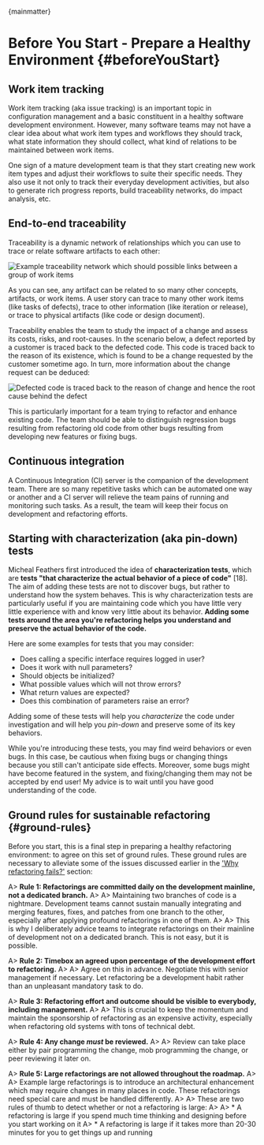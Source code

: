 
{mainmatter}

# Before You Start - Prepare a Healthy Environment {#beforeYouStart}

## Work item tracking

Work item tracking (aka issue tracking) is an important topic in configuration management and a basic constituent in a healthy software development environment. However, many software teams may not have a clear idea about what work item types and workflows they should track, what state information they should collect, what kind of relations to be maintained between work items.

One sign of a mature development team is that they start creating new work item types and adjust their workflows to suite their specific needs. They also use it not only to track their everyday development activities, but also to generate rich progress reports, build traceability networks, do impact analysis, etc.

## End-to-end traceability

Traceability is a dynamic network of relationships which you can use to trace or relate software artifacts to each other:

![Example traceability network which should possible links between a group of work items](\images\traceability.png)

As you can see, any artifact can be related to so many other concepts, artifacts, or work items. A user story can trace to many other work items (like tasks of defects), trace to other information (like iteration or release), or trace to physical artifacts (like code or design document).

Traceability enables the team to study the impact of a change and assess its costs, risks, and root-causes. In the scenario below, a defect reported by a customer is traced back to the defected code. This code is traced back to the reason of its existence, which is found to be a change requested by the customer sometime ago. In turn, more information about the change request can be deduced:

![Defected code is traced back to the reason of change and hence the root cause behind the defect](\images\root-cause-analysis.png)

This is particularly important for a team trying to refactor and enhance existing code. The team should be able to distinguish regression bugs resulting from refactoring old code from other bugs resulting from developing new features or fixing bugs.

## Continuous integration

A Continuous Integration (CI) server is the companion of the development team. There are so many repetitive tasks which can be automated one way or another and a CI server will relieve the team pains of running and monitoring such tasks. As a result, the team will keep their focus on development and refactoring efforts.

## Starting with characterization (aka pin-down) tests

Micheal Feathers first introduced the idea of **characterization tests**, which are **tests "that characterize the actual behavior of a piece of code"** [18]. The aim of adding these tests are not to discover bugs, but rather to understand how the system behaves. This is why characterization tests are particularly useful if you are maintaining code which you have little very little experience with and know very little about its behavior. **Adding some tests around the area you're refactoring helps you understand and preserve the actual behavior of the code.**

Here are some examples for tests that you may consider:

* Does calling a specific interface requires logged in user?
* Does it work with null parameters?
* Should objects be initialized?
* What possible values which will not throw errors?
* What return values are expected?
* Does this combination of parameters raise an error?

Adding some of these tests will help you *characterize* the code under investigation and will help you *pin-down* and preserve some of its key behaviors.

While you're introducing these tests, you may find weird behaviors or even bugs. In this case, be cautious when fixing bugs or changing things because you still can't anticipate side effects. Moreover, some bugs might have become featured in the system, and fixing/changing them may not be accepted by end user! My advice is to wait until you have good understanding of the code.

## Ground rules for sustainable refactoring {#ground-rules}

Before you start, this is a final step in preparing a healthy refactoring environment: to agree on this set of ground rules. These ground rules are necessary to alleviate some of the issues discussed earlier in the ['Why refactoring fails?'](#whyrefactoringfails) section:


A> **Rule 1: Refactorings are committed daily on the development mainline, not a dedicated branch.**
A>
A> Maintaining two branches of code is a nightmare. Development teams cannot sustain manually integrating and merging features, fixes, and patches from one branch to the other, especially after applying profound refactorings in one of them.
A>
A> This is why I deliberately advice teams to integrate refactorings on their mainline of development not on a dedicated branch. This is not easy, but it is possible.

A> **Rule 2: Timebox an agreed upon percentage of the development effort to refactoring.**
A>
A> Agree on this in advance. Negotiate this with senior management if necessary. Let refactoring be a development habit rather than an unpleasant mandatory task to do.

A> **Rule 3: Refactoring effort and outcome should be visible to everybody, including management.**
A>
A> This is crucial to keep the momentum and maintain the sponsorship of refactoring as an expensive activity, especially when refactoring old systems with tons of technical debt.

A> **Rule 4: Any change *must* be reviewed.**
A>
A> Review can take place either by pair programming the change, mob programming the change, or peer reviewing it later on.

A> **Rule 5: Large refactorings are not allowed throughout the roadmap.**
A>
A> Example large refactorings is to introduce an architectural enhancement which may require changes in many places in code. These refactorings need special care and must be handled differently.
A>
A> These are two rules of thumb to detect whether or not a refactoring is large:
A>
A> * A refactoring is large if you spend much time thinking and designing before you start working on it
A> * A refactoring is large if it takes more than 20-30 minutes for you to get things up and running
